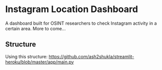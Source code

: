 # Instagram Location Dashboard
A dashboard built for OSINT researchers to check Instagram activity in a certain area. More to come...

## Structure
Using this structure: https://github.com/ash2shukla/streamlit-heroku/blob/master/app/main.py